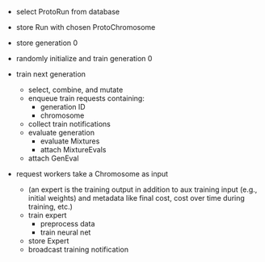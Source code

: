 - select ProtoRun from database
- store Run with chosen ProtoChromosome
- store generation 0
- randomly initialize and train generation 0
- train next generation
  - select, combine, and mutate
  - enqueue train requests containing:
    - generation ID
    - chromosome
  - collect train notifications
  - evaluate generation
    - evaluate Mixtures
    - attach MixtureEvals
  - attach GenEval
  
- request workers take a Chromosome as input
  - (an expert is the training output in addition to aux training input (e.g., initial weights)
    and metadata like final cost, cost over time during training, etc.)
  - train expert
    - preprocess data
    - train neural net
  - store Expert
  - broadcast training notification
  